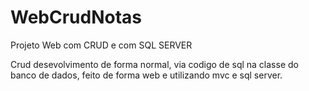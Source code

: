 # WebCrudNotas
Projeto Web com CRUD e com SQL SERVER


Crud desevolvimento de forma normal, via codigo de sql na classe do banco de dados, feito de forma web e utilizando mvc e sql server.
